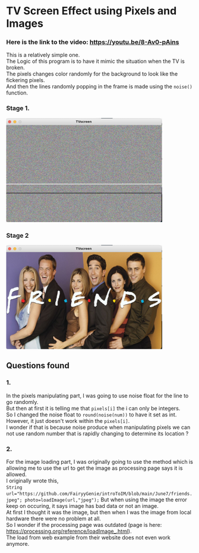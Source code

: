 # TV Screen Effect using Pixels and Images

### Here is the link to the video: https://youtu.be/8-Av0-pAins

This is a relatively simple one.  
The Logic of this program is to have it mimic the situation when the TV is broken.  
The pixels changes color randomly for the background to look like the fickering pixels.  
And then the lines randomly popping in the frame is made using the ````noise()```` function.

### Stage 1. 
<img src="TVbuzz.png" width=420 height="280">

### Stage 2  
<img src="TVopen.png" width=420 height="280">


## Questions found
### 1.  
In the pixels manipulating part, I was going to use noise float for the line to go randomly.  
But then at first it is telling me that ````pixels[i]```` the i can only be integers.  
So I changed the noise float to ````round(noise(num))```` to have it set as int.  
However, it just doesn't work within the ````pixels[i]````.  
I wonder if that is because noise produce when manipulating pixels we can not use random number that is rapidly changing to determine its location ?
### 2.
For the image loading part, I was originally going to use the method which is allowing me to use the url to get the image as processing page says it is allowed.  
I originally wrote this,  
    ````
    String url="https://github.com/FairyyGenie/introToIM/blob/main/June7/friends.jpeg";
    photo=loadImage(url,"jpeg");
    ````
But when using the image the error keep on occuring, it says image has bad data or not an image.  
At first I thought it was the image, but then when I was the image from local hardware there were no problem at all.  
So I wonder if the processing page was outdated (page is here: https://processing.org/reference/loadImage_.html).  
The load from web example from their website does not even work anymore.  

